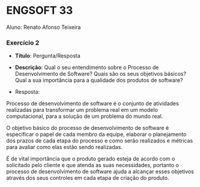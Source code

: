 # ENGSOFT 33

Aluno: Renato Afonso Teixeira

### Exercício 2

- **Título**: Pergunta/Resposta
- **Descrição**: Qual o seu entendimento sobre o Processo de Desenvolvimento de Software? 
                 Quais são os seus objetivos básicos? 
				 Qual a sua importância para a qualidade dos produtos de software?

- Resposta: 

Processo de desenvolvimento de software é o conjunto de atividades realizadas para transformar um problema real em um modelo computacional, para a solução de um problema do mundo real.

O objetivo básico do processo de desenvolvimento de software é especificar o papel de cada membro da equipe, elaborar o planejamento dos prazos de cada etapa do processo e como serão realizados e métricas para avaliar como elas estão sendo realizadas.

É de vital importância que o produto gerado esteja de acordo com o solicitado pelo cliente e que atenda as suas necessidades, portanto o processo de desenvolvimento de software ajuda a alcançar esses objetivos através dos seus controles em cada etapa de criação do produto.
